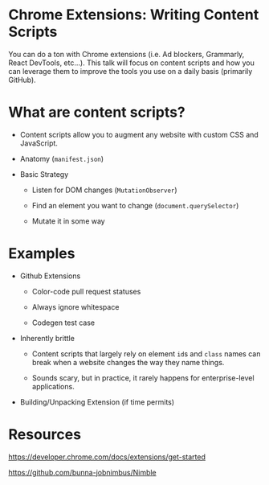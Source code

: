 # Chrome Extensions: Writing Content Scripts

You can do a ton with Chrome extensions (i.e. Ad blockers, Grammarly, React DevTools, etc...). This talk will focus on content scripts and how you can leverage them to improve the tools you use on a daily basis (primarily GitHub).

# What are content scripts?

-   Content scripts allow you to augment any website with custom CSS and JavaScript.

-   Anatomy (`manifest.json`)

-   Basic Strategy

    -   Listen for DOM changes (`MutationObserver`)

    -   Find an element you want to change (`document.querySelector`)

    -   Mutate it in some way

# Examples

-   Github Extensions

    -   Color-code pull request statuses

    -   Always ignore whitespace

    -   Codegen test case

-   Inherently brittle

    -   Content scripts that largely rely on element `id`s and `class` names can break when a website changes the way they name things.

    -   Sounds scary, but in practice, it rarely happens for enterprise-level applications.

-   Building/Unpacking Extension (if time permits)

# Resources

https://developer.chrome.com/docs/extensions/get-started

https://github.com/bunna-jobnimbus/Nimble
